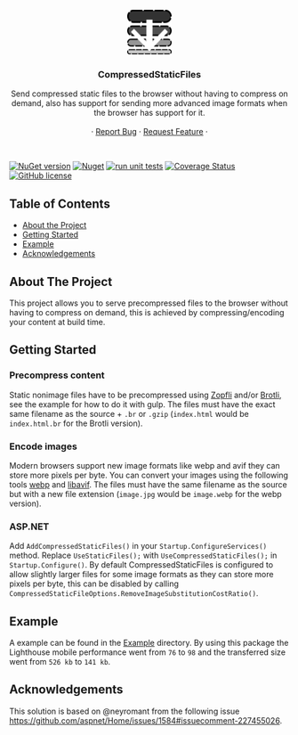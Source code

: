 <p align="center">
  <a href="https://github.com/AnderssonPeter/CompressedStaticFiles">
    <img src="icon.svg" alt="Logo" width="80" height="80">
  </a>

  <h3 align="center">CompressedStaticFiles</h3>

  <p align="center">
    Send compressed static files to the browser without having to compress on demand, also has support for sending more advanced image formats when the browser has support for it.
    <br />
    <br />
    ·
    <a href="https://github.com/AnderssonPeter/CompressedStaticFiles/issues">Report Bug</a>
    ·
    <a href="https://github.com/AnderssonPeter/CompressedStaticFiles/issues">Request Feature</a>
    ·
  </p>
</p>
<br />

[![NuGet version](https://badge.fury.io/nu/CompressedStaticFiles.svg)](https://www.nuget.org/packages/CompressedStaticFiles)
[![Nuget](https://img.shields.io/nuget/dt/CompressedStaticFiles)](https://www.nuget.org/packages/CompressedStaticFiles)
[![run unit tests](https://github.com/AnderssonPeter/CompressedStaticFiles/workflows/run%20unit%20tests/badge.svg)](https://github.com/AnderssonPeter/CompressedStaticFiles/actions?query=workflow%3A%22run+unit+tests%22)
[![Coverage Status](https://coveralls.io/repos/github/AnderssonPeter/CompressedStaticFiles/badge.svg)](https://coveralls.io/github/AnderssonPeter/CompressedStaticFiles)
[![GitHub license](https://img.shields.io/badge/license-Apache%202-blue.svg)](https://raw.githubusercontent.com/AnderssonPeter/CompressedStaticFiles/master/LICENSE)

## Table of Contents
* [About the Project](#about-the-project)
* [Getting Started](#getting-started)
* [Example](#example)
* [Acknowledgements](#acknowledgements)

## About The Project
This project allows you to serve precompressed files to the browser without having to compress on demand, this is achieved by compressing/encoding your content at build time.

## Getting Started

### Precompress content
Static nonimage files have to be precompressed using [Zopfli](https://en.wikipedia.org/wiki/Zopfli) and/or [Brotli](https://en.wikipedia.org/wiki/Brotli), see the example for how to do it with gulp.
The files must have the exact same filename as the source + `.br` or `.gzip` (`index.html` would be `index.html.br` for the Brotli version).

### Encode images
Modern browsers support new image formats like webp and avif they can store more pixels per byte.
You can convert your images using the following tools [webp](https://developers.google.com/speed/webp/download) and [libavif](https://github.com/AOMediaCodec/libavif).
The files must have the same filename as the source but with a new file extension (`image.jpg` would be `image.webp` for the webp version).

### ASP.NET
Add `AddCompressedStaticFiles()` in your `Startup.ConfigureServices()` method.
Replace `UseStaticFiles();` with `UseCompressedStaticFiles();` in `Startup.Configure()`.
By default CompressedStaticFiles is configured to allow slightly larger files for some image formats as they can store more pixels per byte, this can be disabled by calling `CompressedStaticFileOptions.RemoveImageSubstitutionCostRatio()`.

## Example
A example can be found in the [Example](https://github.com/AnderssonPeter/CompressedStaticFiles/tree/master/Example) directory.
By using this package the Lighthouse mobile performance went from `76` to `98` and the transferred size went from `526 kb` to `141 kb`.

## Acknowledgements
This solution is based on @neyromant from the following issue https://github.com/aspnet/Home/issues/1584#issuecomment-227455026.
